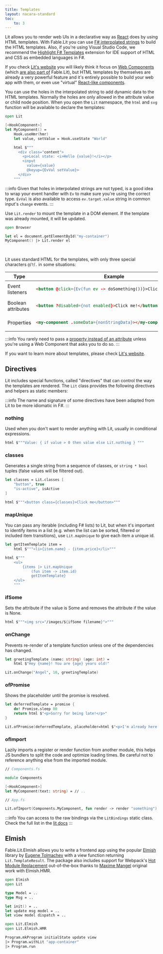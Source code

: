```yaml
---
title: Templates
layout: nacara-standard
toc:
    to: 3
---
```


Lit allows you to render web UIs in a declarative way as [React](https://reactjs.org/) does by using HTML templates. With Fable.Lit you can use [F# interpolated strings](https://docs.microsoft.com/en-us/dotnet/fsharp/language-reference/interpolated-strings) to build the HTML templates. Also, if you're using Visual Studio Code, we recommend the [Highlight F# Templates](https://marketplace.visualstudio.com/items?itemName=alfonsogarciacaro.vscode-template-fsharp-highlight) extension for IDE support of HTML and CSS as embedded languages in F#.

If you check [Lit's website](https://lit.dev) you will likely think it focus on [Web Components](https://developer.mozilla.org/en-US/docs/Web/Web_Components) (which [are also part of](./web-components.html) Fable.Lit), but HTML templates by themselves are already a very powerful feature and it's entirely possible to build your web app with them, or even use "virtual" [React-like components](./hook-components.html).

You can use the holes in the interpolated string to add dynamic data to the HTML templates. Normally the holes are only allowed in the attribute value or child node position. When you open the `Lit` namespace, the `html` and `svg` function will be available to declare the templates:

```fsharp
open Lit

[<HookComponent>]
let MyComponent() =
    Hook.useHmr(hmr)
    let value, setValue = Hook.useState "World"

    html $"""
      <div class="content">
        <p>Local state: <i>Hello {value}!</i></p>
        <input
          value={value}
          @keyup={EvVal setValue}>
      </div>
    """
```

:::info
Given that holes in interpolated strings are not typed, is a good idea to wrap your event handler with `Ev` to make sure you're using the correct type. `EvVal` is also available to access `ev.target.value` string in common input's `change` events.
:::

Use `Lit.render` to mount the template in a DOM element. If the template was already mounted, it will be updated.

```fsharp
open Browser

let el = document.getElementById("my-container")
MyComponent() |> Lit.render el
```

<br />

Lit uses standard HTML for the templates, with only three special characters `@`/`?`/`.` in some situations:

<table>
    <thead>
        <tr>
            <th>Type</th>
            <th>Example</th>
        </tr>
    </thead>
    <tbody>
        <tr>
            <td>Event listeners</td>
            <td>

```html
<button @click={Ev(fun ev -> doSomething())}>Click me!</button>
```

</td>
        </tr>
        <tr>
            <td>Boolean attributes</td>
            <td>

```html
<button ?disabled={not enabled}>Click me!</button>
```

</td>
        </tr>
        <tr>
            <td>Properties</td>
            <td>

```html
<my-component .someData={nonStringData}></my-component>
```

</td>
        </tr>
    </tbody>
</table>

:::info
You rarely need to pass a [property instead of an attribute](https://stackoverflow.com/a/6004028) unless you're using a Web Component that asks you to do so.
:::

If you want to learn more about templates, please check [Lit's website](https://lit.dev/docs/templates/overview/).

## Directives

Lit includes special functions, called "directives" that can control the way the templates are rendered. The `Lit` class provides the following directives and helpers as static members:

:::info
The name and signature of some directives have been adapted from Lit to be more idiomatic in F#.
:::

### nothing

Used when you don't want to render anything with Lit, usually in conditional expressions.

```fsharp
html $"""Value: { if value > 0 then value else Lit.nothing } """
```

### classes

Generates a single string from a sequence of classes, or `string * bool` tuples (false values will be filtered out).

```fsharp
let classes = Lit.classes [
    "button", true
    "is-active", isActive
]

html $"""<button class={classes}>Click me</button>"""
```

### mapUnique

You can pass any iterable (including F# lists) to Lit, but when it's important to identify items in a list (e.g. when the list can be sorted, filtered or included item transitions), use `Lit.mapUnique` to give each item a unique id.

```fsharp
let getItemTemplate item =
    html $"""<li>{item.name} - {item.price}</li>"""

html $"""
    <ul>
        {items |> Lit.mapUnique
            (fun item -> item.id)
            getItemTemplate}
    </ul>
    """
```

### ifSome

Sets the attribute if the value is Some and removes the attribute if the value is None.

```fsharp
html $"""<img src="/images/${ifSome filename}">"""
```

### onChange

Prevents re-render of a template function unless one of the dependencies has changed.

```fsharp
let greetingTemplate (name: string) (age: int) =
    html $"Hey {name}! You are {age} years old!"

Lit.onChange("Angel", 10, greetingTemplate)
```

### ofPromise

Shows the placeholder until the promise is resolved.

```fsharp
let deferredTemplate = promise {
    do! Promise.sleep 80
    return html $"<p>Sorry for being late!</p>"
}

Lit.ofPromise(deferredTemplate, placeholder=html $"<p>I'm already here!</p>")
```

### ofImport

Lazily imports a register or render function from another module, this helps JS bundlers to split the code and optimize loading times. Be careful not to reference anything else from the imported module.

```fsharp
// Components.fs

module Components

[<HookComponent>]
let MyComponent(text: string) = // ..

// App.fs

Lit.ofImport(Components.MyComponent, fun render -> render "something")
```

:::info
You can access to the raw bindings via the `LitBindings` static class.
Check the full list in the [lit docs](https://lit.dev/docs/api/directives/)
:::

## Elmish

Fable.Lit.Elmish allows you to write a frontend app using the popular [Elmish](https://elmish.github.io/) library by [Eugene Tolmachev](https://github.com/et1975) with a view function returning `Lit.TemplateResult`. The package also includes support for Webpack's [Hot Module Replacement](https://webpack.js.org/concepts/hot-module-replacement/) out-of-the-box thanks to [Maxime Mangel](https://twitter.com/MangelMaxime) original work with Elmish.HMR.

```fsharp
open Elmish
open Lit

type Model = ..
type Msg = ..

let init() = ..
let update msg model = ..
let view model dispatch = ..

open Lit.Elmish
open Lit.Elmish.HMR

Program.mkProgram initialState update view
|> Program.withLit "app-container"
|> Program.run
```
